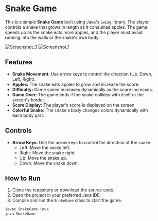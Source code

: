 # Snake Game

This is a simple **Snake Game** built using Java's `Swing` library. The player controls a snake that grows in length as it consumes apples. The game speeds up as the snake eats more apples, and the player must avoid running into the walls or the snake's own body.

![Screenshot_3](https://github.com/user-attachments/assets/6077e025-0e5c-4941-b31c-58b892af13af)
![Screenshot_1](https://github.com/user-attachments/assets/b1a96b84-7851-40c9-b02c-d02eeb4f7156)


## Features

- **Snake Movement:** Use arrow keys to control the direction (Up, Down, Left, Right).
- **Apples:** The snake eats apples to grow and increase the score.
- **Difficulty:** Game speed increases dynamically as the score increases.
- **Game Over:** The game ends if the snake collides with itself or the screen's border.
- **Score Display:** The player's score is displayed on the screen.
- **Colorful Snake:** The snake's body changes colors dynamically with each body part.

## Controls

- **Arrow Keys:** Use the arrow keys to control the direction of the snake:
  - Left: Move the snake left.
  - Right: Move the snake right.
  - Up: Move the snake up.
  - Down: Move the snake down.

## How to Run

1. Clone the repository or download the source code.
2. Open the project in your preferred Java IDE.
3. Compile and run the `SnakeGame` class to start the game.

```bash
javac SnakeGame.java
java SnakeGame


